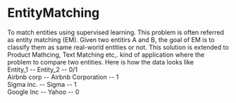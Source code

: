 # EntityMatching
To match entities using supervised learning. This problem is often referred as entity matching (EM). Given two entitirs A and B, the goal of EM is to classify them as same real-world entities or not. This solution is extended to Product Mathcing, Text Matching etc,. kind of application where the problem to compare two entities.
Here is how the data looks like     
    Entity_1        --       Entity_2          --     0/1     
  Airbnb corp   --   Airbnb Corporation   --   1      
  Sigma inc.    --       Sigma      --         1     
  Google Inc    --       Yahoo       --        0     
  

